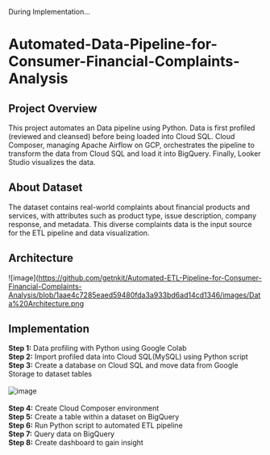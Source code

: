 During Implementation...
# Automated-Data-Pipeline-for-Consumer-Financial-Complaints-Analysis
## Project Overview
This project automates an Data pipeline using Python. Data is first profiled (reviewed and cleansed) before being loaded into Cloud SQL. Cloud Composer, managing Apache Airflow on GCP, orchestrates the pipeline to transform the data from Cloud SQL and load it into BigQuery. Finally, Looker Studio visualizes the data.
## About Dataset
The dataset contains real-world complaints about financial products and services, with attributes such as product type, issue description, company response, and metadata. This diverse complaints data is the input source for the ETL pipeline and data visualization.
## Architecture
![image](https://github.com/getnkit/Automated-ETL-Pipeline-for-Consumer-Financial-Complaints-Analysis/blob/1aae4c7285eaed59480fda3a933bd6ad14cd1346/images/Data%20Architecture.png
## Implementation
**Step 1:** Data profiling with Python using Google Colab\
**Step 2:** Import profiled data into Cloud SQL(MySQL) using Python script\
**Step 3:** Create a database on Cloud SQL and move data from Google Storage to dataset tables\
\
![image](https://github.com/getnkit/Automated-ETL-Pipeline-for-Consumer-Financial-Complaints-Analysis/blob/3b3164c16dffff0fc610b350650dd795cee9de06/images/Sample%20Table.png)\
\
**Step 4:** Create Cloud Composer environment\
**Step 5:** Create a table within a dataset on BigQuery\
**Step 6:** Run Python script to automated ETL pipeline\
**Step 7:** Query data on BigQuery\
**Step 8:** Create dashboard to gain insight


